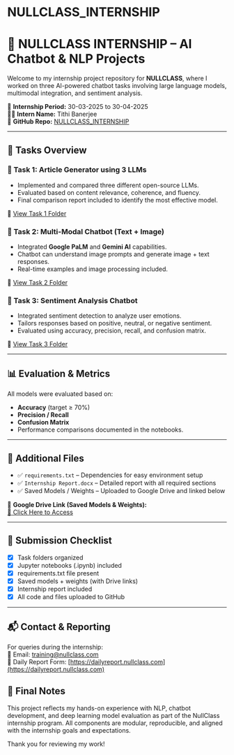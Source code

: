 
# NULLCLASS_INTERNSHIP
# 🌟 NULLCLASS INTERNSHIP – AI Chatbot & NLP Projects

Welcome to my internship project repository for **NULLCLASS**, where I worked on three AI-powered chatbot tasks involving large language models, multimodal integration, and sentiment analysis.

📅 **Internship Period:** 30-03-2025 to 30-04-2025  
👩‍💻 **Intern Name:** Tithi Banerjee  
🏢 **GitHub Repo:** [NULLCLASS_INTERNSHIP](https://github.com/Tithibanerjee29/NULLCLASS_INTERNSHIP)

---

## 📁 Tasks Overview

### 🔹 Task 1: Article Generator using 3 LLMs
- Implemented and compared three different open-source LLMs.
- Evaluated based on content relevance, coherence, and fluency.
- Final comparison report included to identify the most effective model.

📂 [View Task 1 Folder](./Task%201)

### 🔹 Task 2: Multi-Modal Chatbot (Text + Image)
- Integrated **Google PaLM** and **Gemini AI** capabilities.
- Chatbot can understand image prompts and generate image + text responses.
- Real-time examples and image processing included.

📂 [View Task 2 Folder](./Task%202)

### 🔹 Task 3: Sentiment Analysis Chatbot
- Integrated sentiment detection to analyze user emotions.
- Tailors responses based on positive, neutral, or negative sentiment.
- Evaluated using accuracy, precision, recall, and confusion matrix.

📂 [View Task 3 Folder](./Task%203)

---

## 📊 Evaluation & Metrics

All models were evaluated based on:
- **Accuracy** (target ≥ 70%)
- **Precision / Recall**
- **Confusion Matrix**
- Performance comparisons documented in the notebooks.

---

## 📑 Additional Files

- ✅ `requirements.txt` – Dependencies for easy environment setup
- ✅ `Internship Report.docx` – Detailed report with all required sections
- ✅ Saved Models / Weights – Uploaded to Google Drive and linked below

📎 **Google Drive Link (Saved Models & Weights):**  
[🔗 Click Here to Access](https://drive.google.com/drive/folders/1zxbZZrn0vBNLlR1KB3aTgQzbSY8gofSV?usp=drive_link)

---

## 📌 Submission Checklist

- [x] Task folders organized
- [x] Jupyter notebooks (.ipynb) included
- [x] requirements.txt file present
- [x] Saved models + weights (with Drive links)
- [x] Internship report included
- [x] All code and files uploaded to GitHub

---
## 📬 Contact & Reporting

For queries during the internship:  
📧 Email: training@nullclass.com  
📝 Daily Report Form: [https://dailyreport.nullclass.com](https://dailyreport.nullclass.com)

## 🏁 Final Notes

This project reflects my hands-on experience with NLP, chatbot development, and deep learning model evaluation as part of the NullClass internship program. All components are modular, reproducible, and aligned with the internship goals and expectations.

Thank you for reviewing my work!
